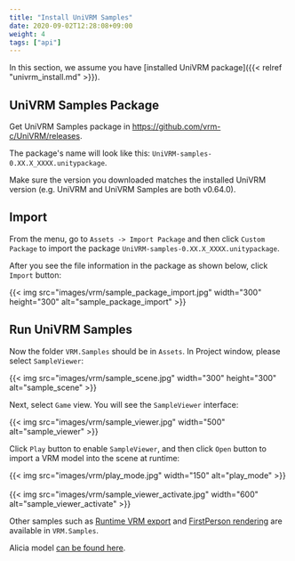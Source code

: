 ```yaml
---
title: "Install UniVRM Samples"
date: 2020-09-02T12:28:08+09:00
weight: 4
tags: ["api"]
---
```


In this section, we assume you have [installed UniVRM package]({{< relref "univrm_install.md" >}}).

## UniVRM Samples Package

Get UniVRM Samples package in https://github.com/vrm-c/UniVRM/releases.

The package's name will look like this: `UniVRM-samples-0.XX.X_XXXX.unitypackage`.

Make sure the version you downloaded matches the installed UniVRM version (e.g. UniVRM and UniVRM Samples are both v0.64.0).

## Import

From the menu, go to `Assets -> Import Package` and then click `Custom Package` to import the package `UniVRM-samples-0.XX.X_XXXX.unitypackage`.

After you see the file information in the package as shown below, click `Import` button:

{{< img src="images/vrm/sample_package_import.jpg" width="300" height="300" alt="sample_package_import" >}}

## Run UniVRM Samples

Now the folder `VRM.Samples` should be in `Assets`. In Project window, please select `SampleViewer`:

{{< img src="images/vrm/sample_scene.jpg" width="300" height="300" alt="sample_scene" >}}

Next, select `Game` view. You will see the `SampleViewer` interface:

{{< img src="images/vrm/sample_viewer.jpg" width="500" alt="sample_viewer" >}}

Click `Play` button to enable `SampleViewer`, and then click `Open` button to import a VRM model into the scene at runtime:

{{< img src="images/vrm/play_mode.jpg" width="150" alt="play_mode" >}}
<br>
<br>
{{< img src="images/vrm/sample_viewer_activate.jpg" width="600" alt="sample_viewer_activate" >}}

Other samples such as [Runtime VRM export](https://github.com/vrm-c/UniVRM/blob/master/Assets/VRM.Samples/Scripts/VRMRuntimeExporter.cs) and [FirstPerson rendering](https://github.com/vrm-c/UniVRM/blob/master/Assets/VRM.Samples/Scripts/VRMRuntimeLoader.cs) are available in `VRM.Samples`.

Alicia model [can be found here](https://github.com/vrm-c/UniVRM/blob/master/Tests/Models/Alicia_vrm-0.51/AliciaSolid_vrm-0.51.vrm).
